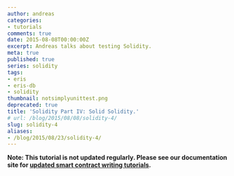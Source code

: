 ```yaml
---
author: andreas
categories:
- tutorials
comments: true
date: 2015-08-08T00:00:00Z
excerpt: Andreas talks about testing Solidity.
meta: true
published: true
series: solidity
tags:
- eris
- eris-db
- solidity
thumbnail: notsimplyunittest.png
deprecated: true
title: 'Solidity Part IV: Solid Solidity.'
# url: /blog/2015/08/08/solidity-4/
slug: solidity-4
aliases:
- /blog/2015/08/23/solidity-4/
---
```


**Note: This tutorial is not updated regularly. Please see our documentation site for [updated smart contract writing tutorials](/docs/solidity).**
